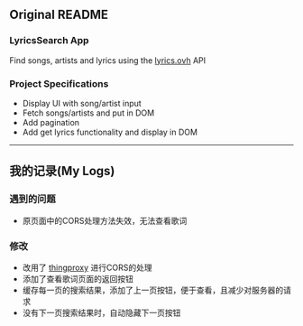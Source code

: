 ## Original README

### LyricsSearch App

Find songs, artists and lyrics using the [lyrics.ovh](https://lyrics.ovh) API

### Project Specifications

- Display UI with song/artist input
- Fetch songs/artists and put in DOM
- Add pagination
- Add get lyrics functionality and display in DOM

----
## 我的记录(My Logs)

### 遇到的问题
- 原页面中的CORS处理方法失效，无法查看歌词

### 修改
- 改用了 [thingproxy](https://thingproxy.freeboard.io) 进行CORS的处理
- 添加了查看歌词页面的返回按钮
- 缓存每一页的搜索结果，添加了上一页按钮，便于查看，且减少对服务器的请求
- 没有下一页搜索结果时，自动隐藏下一页按钮